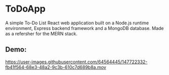 # ToDoApp
A simple To-Do List React web application built on a Node.js runtime environment, Express backend framework and a MongoDB database. Made as a refersher for the MERN stack.

## Demo: ##
https://user-images.githubusercontent.com/64564445/147722332-fb41f564-68e3-48a2-9c3b-610c7d689b8a.mov
